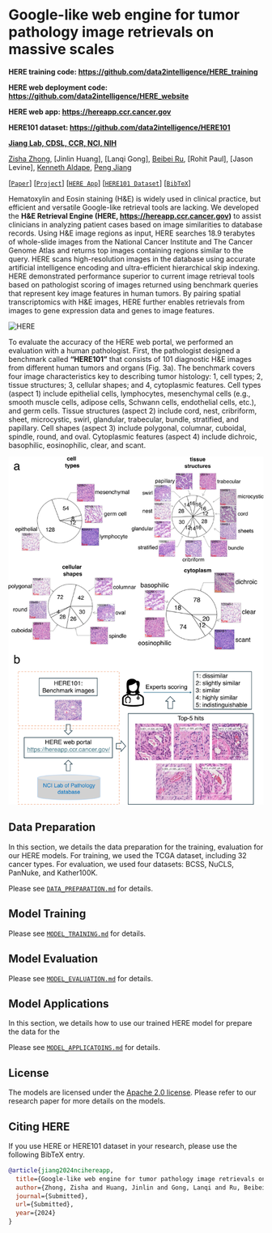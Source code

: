 
# Google-like web engine for tumor pathology image retrievals on massive scales

**HERE training code: https://github.com/data2intelligence/HERE_training**

**HERE web deployment code: https://github.com/data2intelligence/HERE_website**

**HERE web app: https://hereapp.ccr.cancer.gov**

**HERE101 dataset: https://github.com/data2intelligence/HERE101**

**[Jiang Lab, CDSL, CCR, NCI, NIH](https://ccr.cancer.gov/staff-directory/peng-jiang)**

[Zisha Zhong](https://scholar.google.com/citations?user=FYvMdNcAAAAJ), [Jinlin Huang], [Lanqi Gong], [Beibei Ru](https://scholar.google.com/citations?user=QB7Aj4YAAAAJ&hl=en), [Rohit Paul], [Jason Levine], [Kenneth Aldape](https://ccr.cancer.gov/staff-directory/kenneth-aldape), [Peng Jiang](https://ccr.cancer.gov/staff-directory/peng-jiang)

[[`Paper`](https://ccr.cancer.gov/staff-directory/peng-jiang)] [[`Project`](https://ccr.cancer.gov/staff-directory/peng-jiang)] [[`HERE App`](https://hereapp.ccr.cancer.gov/)] [[`HERE101 Dataset`](https://github.com/data2intelligence/HERE101)] [[`BibTeX`](#citing-here-paper)]

Hematoxylin and Eosin staining (H&E) is widely used in clinical practice, but efficient and versatile Google-like retrieval tools are lacking. We developed the **H&E Retrieval Engine (HERE, https://hereapp.ccr.cancer.gov)** to assist clinicians in analyzing patient cases based on image similarities to database records. Using H&E image regions as input, HERE searches 18.9 terabytes of whole-slide images from the National Cancer Institute and The Cancer Genome Atlas and returns top images containing regions similar to the query. HERE scans high-resolution images in the database using accurate artificial intelligence encoding and ultra-efficient hierarchical skip indexing. HERE demonstrated performance superior to current image retrieval tools based on pathologist scoring of images returned using benchmark queries that represent key image features in human tumors. By pairing spatial transcriptomics with H&E images, HERE further enables retrievals from images to gene expression data and genes to image features.

![HERE](assets/Fig1.png?raw=true)

To evaluate the accuracy of the HERE web portal, we performed an evaluation with a human pathologist. First, the pathologist designed a benchmark called **“HERE101”** that consists of 101 diagnostic H&E images from different human tumors and organs (Fig. 3a). The benchmark covers four image characteristics key to describing tumor histology: 1, cell types; 2, tissue structures; 3, cellular shapes; and 4, cytoplasmic features. Cell types (aspect 1) include epithelial cells, lymphocytes, mesenchymal cells (e.g., smooth muscle cells, adipose cells, Schwann cells, endothelial cells, etc.), and germ cells. Tissue structures (aspect 2) include cord, nest, cribriform, sheet, microcystic, swirl, glandular, trabecular, bundle, stratified, and papillary. Cell shapes (aspect 3) include polygonal, columnar, cuboidal, spindle, round, and oval. Cytoplasmic features (aspect 4) include dichroic, basophilic, eosinophilic, clear, and scant.

![HERE101 dataset](assets/Fig3.png)

## Data Preparation

In this section, we details the data preparation for the training, evaluation for our HERE models. For training, we used the TCGA dataset, including 32 cancer types. For evaluation, we used four datasets: BCSS, NuCLS, PanNuke, and Kather100K. 

Please see [`DATA_PREPARATION.md`](./1.DATA_PREPARATION.md) for details.

## Model Training

Please see [`MODEL_TRAINING.md`](./2.MODEL_TRAINING.md) for details.

## Model Evaluation

Please see [`MODEL_EVALUATION.md`](./3.MODEL_EVALUATION.md) for details.

## Model Applications

In this section, we details how to use our trained HERE model for prepare the data for the 

Please see [`MODEL_APPLICATOINS.md`](./4.MODEL_APPLICATOINS.md) for details.

## License

The models are licensed under the [Apache 2.0 license](./LICENSE). Please refer to our research paper for more details on the models.

## Citing HERE

If you use HERE or HERE101 dataset in your research, please use the following BibTeX entry.

```bibtex
@article{jiang2024ncihereapp,
  title={Google-like web engine for tumor pathology image retrievals on massive scales},
  author={Zhong, Zisha and Huang, Jinlin and Gong, Lanqi and Ru, Beibei and Paul, Rohit and Levine, Jason and Aldape, Kenneth and Jiang Peng},
  journal={Submitted},
  url={Submitted},
  year={2024}
}
```





















